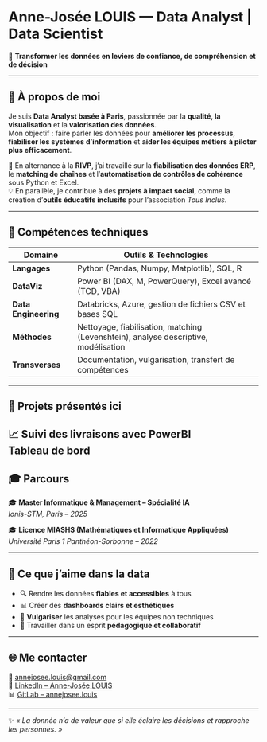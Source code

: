 # Anne-Josée LOUIS — Data Analyst | Data Scientist 

🎯 **Transformer les données en leviers de confiance, de compréhension et de décision**

---

## 👋 À propos de moi  

Je suis **Data Analyst basée à Paris**, passionnée par la **qualité, la visualisation** et la **valorisation des données**.  
Mon objectif : faire parler les données pour **améliorer les processus**, **fiabiliser les systèmes d’information** et **aider les équipes métiers à piloter plus efficacement**.

💼 En alternance à la **RIVP**, j’ai travaillé sur la **fiabilisation des données ERP**, le **matching de chaînes** et l’**automatisation de contrôles de cohérence** sous Python et Excel.  
💡 En parallèle, je contribue à des **projets à impact social**, comme la création d’**outils éducatifs inclusifs** pour l’association *Tous Inclus*.  

---

## 🧰 Compétences techniques  

| Domaine | Outils & Technologies |
|----------|------------------------|
| **Langages** | Python (Pandas, Numpy, Matplotlib), SQL, R |
| **DataViz** | Power BI (DAX, M, PowerQuery), Excel avancé (TCD, VBA) |
| **Data Engineering** | Databricks, Azure, gestion de fichiers CSV et bases SQL |
| **Méthodes** | Nettoyage, fiabilisation, matching (Levenshtein), analyse descriptive, modélisation |
| **Transverses** | Documentation, vulgarisation, transfert de compétences |

---

## 📂 Projets présentés ici  

📈 **Suivi des livraisons avec PowerBI**  
 Tableau de bord 
---

## 🎓 Parcours  

🎓 **Master Informatique & Management – Spécialité IA**  
*Ionis-STM, Paris – 2025*  

🎓 **Licence MIASHS (Mathématiques et Informatique Appliquées)**  
*Université Paris 1 Panthéon-Sorbonne – 2022*  

---

## 💬 Ce que j’aime dans la data  

- 🔍 Rendre les données **fiables et accessibles** à tous  
- 📊 Créer des **dashboards clairs et esthétiques**  
- 🧩 **Vulgariser** les analyses pour les équipes non techniques  
- 🤝 Travailler dans un esprit **pédagogique et collaboratif**

---

## 🌐 Me contacter  

📧 [annejosee.louis@gmail.com](mailto:annejosee.louis@gmail.com)  
💼 [LinkedIn – Anne-Josée LOUIS](https://www.linkedin.com/in/anne-josee-louis)  
📊 [GitLab – annejosee.louis](https://gitlab.com/annejosee.louis)  

---
✨ *« La donnée n’a de valeur que si elle éclaire les décisions et rapproche les personnes. »*  
